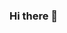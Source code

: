 ### Hi there 👋

<!--
**HerixOfficial/HerixOfficial** is a ✨ _special_ ✨ repository because its `README.md` (this file) appears on your GitHub profile.

Here are some ideas to get you started:

- hi
-->
